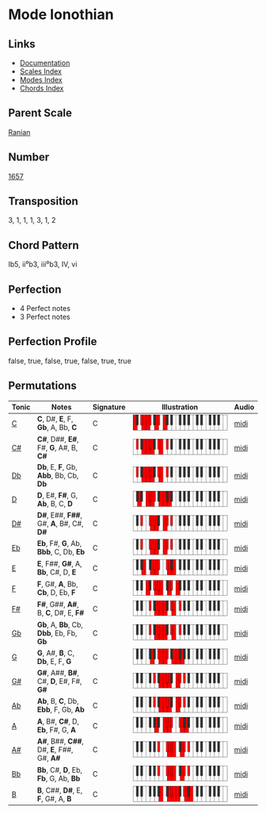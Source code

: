 # Mode Ionothian

## Links

- [Documentation](README.md)
- [Scales Index](Scales.md)
- [Modes Index](Modes.md)
- [Chords Index](Chords.md)

## Parent Scale

[Ranian](ScaleRanian.md)

## Number

[1657](https://ianring.com/musictheory/scales/1657)

## Transposition

3, 1, 1, 1, 3, 1, 2

## Chord Pattern

Ib5, ii⁰b3, iii⁰b3, IV, vi

## Perfection

- 4 Perfect notes
- 3 Perfect notes

## Perfection Profile

false, true, false, true, false, true, true

## Permutations

| Tonic | Notes | Signature | Illustration | Audio |
|-------|-------|-----------|--------------|-------|
| [C](ModeCNaturalIonothian.md) | **C**, D#, **E**, F, **Gb**, A, Bb, **C** | C | ![CNaturalIonothian](ModeCNaturalIonothian.png) | [midi](https://github.com/edipermadi/music/blob/main/docs/ModeCNaturalIonothian.mid?raw=true) |
| [C#](ModeCSharpIonothian.md) | **C#**, D##, **E#**, F#, **G**, A#, B, **C#** | C | ![CSharpIonothian](ModeCSharpIonothian.png) | [midi](https://github.com/edipermadi/music/blob/main/docs/ModeCSharpIonothian.mid?raw=true) |
| [Db](ModeDFlatIonothian.md) | **Db**, E, **F**, Gb, **Abb**, Bb, Cb, **Db** | C | ![DFlatIonothian](ModeDFlatIonothian.png) | [midi](https://github.com/edipermadi/music/blob/main/docs/ModeDFlatIonothian.mid?raw=true) |
| [D](ModeDNaturalIonothian.md) | **D**, E#, **F#**, G, **Ab**, B, C, **D** | C | ![DNaturalIonothian](ModeDNaturalIonothian.png) | [midi](https://github.com/edipermadi/music/blob/main/docs/ModeDNaturalIonothian.mid?raw=true) |
| [D#](ModeDSharpIonothian.md) | **D#**, E##, **F##**, G#, **A**, B#, C#, **D#** | C | ![DSharpIonothian](ModeDSharpIonothian.png) | [midi](https://github.com/edipermadi/music/blob/main/docs/ModeDSharpIonothian.mid?raw=true) |
| [Eb](ModeEFlatIonothian.md) | **Eb**, F#, **G**, Ab, **Bbb**, C, Db, **Eb** | C | ![EFlatIonothian](ModeEFlatIonothian.png) | [midi](https://github.com/edipermadi/music/blob/main/docs/ModeEFlatIonothian.mid?raw=true) |
| [E](ModeENaturalIonothian.md) | **E**, F##, **G#**, A, **Bb**, C#, D, **E** | C | ![ENaturalIonothian](ModeENaturalIonothian.png) | [midi](https://github.com/edipermadi/music/blob/main/docs/ModeENaturalIonothian.mid?raw=true) |
| [F](ModeFNaturalIonothian.md) | **F**, G#, **A**, Bb, **Cb**, D, Eb, **F** | C | ![FNaturalIonothian](ModeFNaturalIonothian.png) | [midi](https://github.com/edipermadi/music/blob/main/docs/ModeFNaturalIonothian.mid?raw=true) |
| [F#](ModeFSharpIonothian.md) | **F#**, G##, **A#**, B, **C**, D#, E, **F#** | C | ![FSharpIonothian](ModeFSharpIonothian.png) | [midi](https://github.com/edipermadi/music/blob/main/docs/ModeFSharpIonothian.mid?raw=true) |
| [Gb](ModeGFlatIonothian.md) | **Gb**, A, **Bb**, Cb, **Dbb**, Eb, Fb, **Gb** | C | ![GFlatIonothian](ModeGFlatIonothian.png) | [midi](https://github.com/edipermadi/music/blob/main/docs/ModeGFlatIonothian.mid?raw=true) |
| [G](ModeGNaturalIonothian.md) | **G**, A#, **B**, C, **Db**, E, F, **G** | C | ![GNaturalIonothian](ModeGNaturalIonothian.png) | [midi](https://github.com/edipermadi/music/blob/main/docs/ModeGNaturalIonothian.mid?raw=true) |
| [G#](ModeGSharpIonothian.md) | **G#**, A##, **B#**, C#, **D**, E#, F#, **G#** | C | ![GSharpIonothian](ModeGSharpIonothian.png) | [midi](https://github.com/edipermadi/music/blob/main/docs/ModeGSharpIonothian.mid?raw=true) |
| [Ab](ModeAFlatIonothian.md) | **Ab**, B, **C**, Db, **Ebb**, F, Gb, **Ab** | C | ![AFlatIonothian](ModeAFlatIonothian.png) | [midi](https://github.com/edipermadi/music/blob/main/docs/ModeAFlatIonothian.mid?raw=true) |
| [A](ModeANaturalIonothian.md) | **A**, B#, **C#**, D, **Eb**, F#, G, **A** | C | ![ANaturalIonothian](ModeANaturalIonothian.png) | [midi](https://github.com/edipermadi/music/blob/main/docs/ModeANaturalIonothian.mid?raw=true) |
| [A#](ModeASharpIonothian.md) | **A#**, B##, **C##**, D#, **E**, F##, G#, **A#** | C | ![ASharpIonothian](ModeASharpIonothian.png) | [midi](https://github.com/edipermadi/music/blob/main/docs/ModeASharpIonothian.mid?raw=true) |
| [Bb](ModeBFlatIonothian.md) | **Bb**, C#, **D**, Eb, **Fb**, G, Ab, **Bb** | C | ![BFlatIonothian](ModeBFlatIonothian.png) | [midi](https://github.com/edipermadi/music/blob/main/docs/ModeBFlatIonothian.mid?raw=true) |
| [B](ModeBNaturalIonothian.md) | **B**, C##, **D#**, E, **F**, G#, A, **B** | C | ![BNaturalIonothian](ModeBNaturalIonothian.png) | [midi](https://github.com/edipermadi/music/blob/main/docs/ModeBNaturalIonothian.mid?raw=true) |
